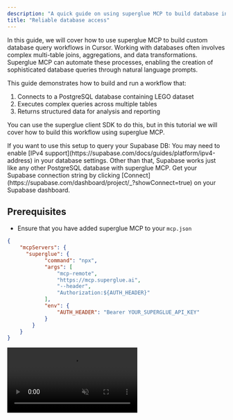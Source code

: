 ```yaml
---
description: "A quick guide on using superglue MCP to build database integrations."
title: "Reliable database access"
---
```


In this guide, we will cover how to use superglue MCP to build custom database query workflows in Cursor. Working with databases often involves complex multi-table joins, aggregations, and data transformations. Superglue MCP can automate these processes, enabling the creation of sophisticated database queries through natural language prompts.

This guide demonstrates how to build and run a workflow that:

1. Connects to a PostgreSQL database containing LEGO dataset
2. Executes complex queries across multiple tables
3. Returns structured data for analysis and reporting

You can use the superglue client SDK to do this, but in this tutorial we will cover how to build this workflow using superglue MCP.

<Note>
  If you want to use this setup to query your Supabase DB: You may need to enable [IPv4 support](https://supabase.com/docs/guides/platform/ipv4-address) in your database settings. Other than that, Supabase works just like any other PostgreSQL database with superglue MCP. Get your Supabase connection string by clicking [Connect](https://supabase.com/dashboard/project/_?showConnect=true) on your Supabase dashboard.
</Note>

## Prerequisites

- Ensure that you have added superglue MCP to your `mcp.json`

```json mcp.json
{
	"mcpServers": {
	  "superglue": {
			"command": "npx",
			"args": [
				"mcp-remote",
				"https://mcp.superglue.ai",
				"--header",
				"Authorization:${AUTH_HEADER}"
			],
			"env": {
				"AUTH_HEADER": "Bearer YOUR_SUPERGLUE_API_KEY"
			}	
	    }
	}
}
```

<video autoPlay muted loop playsInline className="w-full aspect-video" src="https://superglue.cloud/files/mcp.mp4" />

<Note>
  Make sure to replace the API key placeholder with your own API key after copying.
</Note>

## Building a Custom Database Query Workflow

You can find detailed descriptions of all available tools provided by superglue MCP [here](/docs/mcp/mcp-tools). In this tutorial, we will build a custom database integration workflow using natural language through your Cursor chat interface.

Here's how to create a workflow that analyzes LEGO data:

### Example Prompts:

<video autoPlay muted loop playsInline className="w-full aspect-video" src="https://superglue.cloud/files/mcp-db.mp4" />

```
Find the most popular LEGO themes by number of sets
Get detailed information about parts and colors for specific sets
Calculate inventory statistics across different themes

Always tell superglue your database connection: postgres://superglue:superglue@database-1.c01e6ms2cdvl.us-east-1.rds.amazonaws.com:5432/lego
```

### What Happened Under the Hood:

- superglue MCP used `superglue_create_integration` to create a database integration with the provided connection string
- superglue MCP used `superglue_build_and_run` to build and execute a workflow based on your natural language request
- The workflow was created, executed, and returned results
- Optionally, the workflow can be saved using `superglue_save_workflow` for future reuse

## Example: Creating a Persistent Database Query Workflow

<Note>
  The database used in this example is readonly. If you want to create your own writable database for testing, you can set up a local PostgreSQL instance:

  ```bash
  # Start PostgreSQL Container
  docker run --name lego-postgres -e POSTGRES_PASSWORD=password -e POSTGRES_DB=lego -p 5432:5432 -d postgres:15

  # Download and load the dataset
  wget https://raw.githubusercontent.com/neondatabase/postgres-sample-dbs/main/lego.sql
  psql -d "postgres://postgres:password@localhost:5432/lego" -f lego.sql
  ```
</Note>

Let's say you want to create a reusable workflow for analyzing LEGO sets by theme:

```
Build a workflow that:
1. Takes a theme name as input
2. Returns all sets in that theme with their piece counts
3. Calculates the average piece count for the theme
4. Lists the top 5 largest sets in the theme

Database connection: postgres://postgres:password@localhost:5432/lego
```

After building and testing with `superglue_build_and_run`, you can save it for future use:
- The workflow will be saved with a descriptive ID
- You can execute it anytime using `superglue_execute_workflow` with different theme names
- Generate integration code using `superglue_get_workflow_integration_code`

## Next Steps

- **Reuse Workflows**: Execute your database workflows anytime using `superglue_execute_workflow` with the workflow ID, or programmatically using the generated integration code
- **Complex Analytics**: Build workflows for advanced analytics, data mining, or reporting across multiple database tables
- **Multi-Database**: Create workflows that join data across different databases or combine database queries with API calls
- **Real-time Queries**: Set up workflows for live database monitoring and alerting